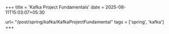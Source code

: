+++
title = 'Kafka Project Fundamentals'
date = 2025-08-11T15:03:07+05:30

url= "/post/spring/kafka/KafkaProjectFundamental"
tags = ['spring', 'kafka']
+++